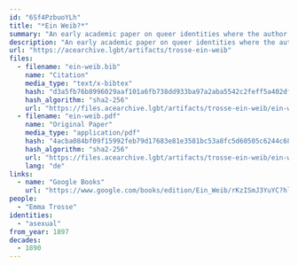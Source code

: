 ```yaml
---
id: "6Sf4PzbuoYLh"
title: "*Ein Weib?*"
summary: "An early academic paper on queer identities where the author self-identities as asexual"
description: "An early academic paper on queer identities where the author discusses asexuality using the label *sinnlichkeitslosigkeit* (asensuality) and self-identifies as such"
url: "https://acearchive.lgbt/artifacts/trosse-ein-weib"
files:
  - filename: "ein-weib.bib"
    name: "Citation"
    media_type: "text/x-bibtex"
    hash: "d3a5fb76b8996029aaf101a6fb738dd933ba97a2aba5542c2feff5a402dfcad4"
    hash_algorithm: "sha2-256"
    url: "https://files.acearchive.lgbt/artifacts/trosse-ein-weib/ein-weib.bib"
  - filename: "ein-weib.pdf"
    name: "Original Paper"
    media_type: "application/pdf"
    hash: "4acba084bf09f15992feb79d17683e81e3581bc53a8fc5d60505c6244c68c4d2"
    hash_algorithm: "sha2-256"
    url: "https://files.acearchive.lgbt/artifacts/trosse-ein-weib/ein-weib.pdf"
    lang: "de"
links:
  - name: "Google Books"
    url: "https://www.google.com/books/edition/Ein_Weib/rKzISmJ3YuYC?hl=en"
people:
  - "Emma Trosse"
identities:
  - "asexual"
from_year: 1897
decades:
  - 1890
---
```

